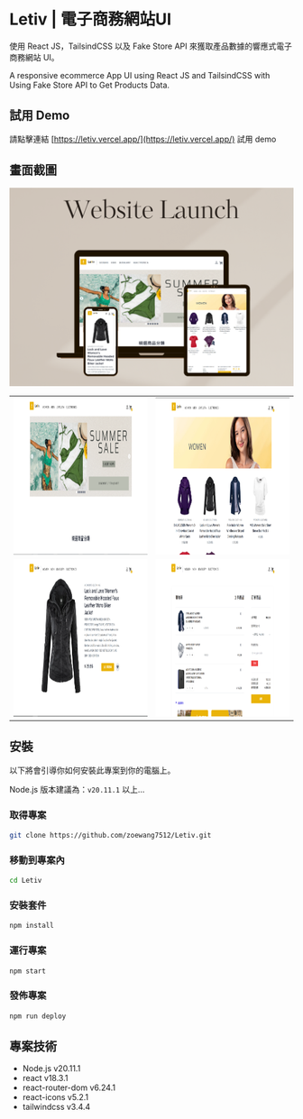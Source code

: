 # Letiv | 電子商務網站UI

使用 React JS，TailsindCSS 以及 Fake Store API 來獲取產品數據的響應式電子商務網站 UI。

A responsive ecommerce App UI using React JS and TailsindCSS  with Using Fake Store API to Get Products Data.


## 試用 Demo

請點擊連結 [https://letiv.vercel.app/](https://letiv.vercel.app/) 試用 demo


## 畫面截圖

<img src="images/letiv-launch.png">

| | | 
|:-------------------------:|:-------------------------:|
|<img src="images/screenshot1.png" alt="screenshot1" width="500" height="279"> |  <img src="images/screenshot2.png" alt="screenshot2" width="500" height="279"> |
|<img src="images/screenshot3.png" alt="screenshot3" width="500" height="279"> | <img src="images/screenshot4.png" alt="screenshot4" width="500" height="279">  | 




## 安裝

以下將會引導你如何安裝此專案到你的電腦上。

Node.js 版本建議為：`v20.11.1` 以上...

### 取得專案

```bash
git clone https://github.com/zoewang7512/Letiv.git
```

### 移動到專案內

```bash
cd Letiv
```

### 安裝套件

```bash
npm install
```

### 運行專案

```bash
npm start
```
### 發佈專案

```bash
npm run deploy
```

## 專案技術

- Node.js v20.11.1
- react v18.3.1
- react-router-dom v6.24.1
- react-icons v5.2.1
- tailwindcss v3.4.4


